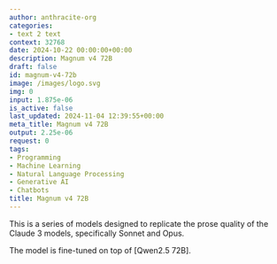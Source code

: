 ```yaml
---
author: anthracite-org
categories:
- text 2 text
context: 32768
date: 2024-10-22 00:00:00+00:00
description: Magnum v4 72B
draft: false
id: magnum-v4-72b
image: /images/logo.svg
img: 0
input: 1.875e-06
is_active: false
last_updated: 2024-11-04 12:39:55+00:00
meta_title: Magnum v4 72B
output: 2.25e-06
request: 0
tags:
- Programming
- Machine Learning
- Natural Language Processing
- Generative AI
- Chatbots
title: Magnum v4 72B
---
```




This is a series of models designed to replicate the prose quality of the Claude 3 models, specifically Sonnet and Opus.

The model is fine-tuned on top of [Qwen2.5 72B].

